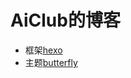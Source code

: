 # AiClub的博客

- 框架[hexo](https://github.com/hexojs/hexo)
- 主题[butterfly](https://github.com/jerryc127/hexo-theme-butterfly)